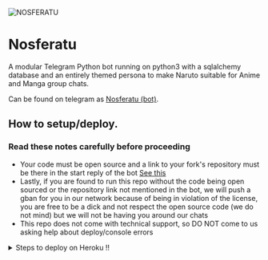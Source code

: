 ![NOSFERATU](https://i.imgur.com/8czn56d.jpg)

# Nosferatu

A modular Telegram Python bot running on python3 with a sqlalchemy database and an entirely themed persona to make Naruto suitable for Anime and Manga group chats. 

Can be found on telegram as [Nosferatu (bot)](https://t.me/NosferatuSupport_bot).



## How to setup/deploy.

### Read these notes carefully before proceeding 
 - Your code must be open source and a link to your fork's repository must be there in the start reply of the bot [See this](https://github.com/Nosferatu-hub/Nosferatu-bot/blob/master/MinatoNamikaze/__main__.py#L13)
 - Lastly, if you are found to run this repo without the code being open sourced or the repository link not mentioned in the bot, we will push a gban for you in our network because of being in violation of the license, you are free to be a dick and not respect the open source code (we do not mind) but we will not be having you around our chats
 - This repo does not come with technical support, so DO NOT come to us asking help about deploy/console errors


<details>
  <summary>Steps to deploy on Heroku !! </summary>

```
Fill in all the details, Deploy!
Now go to https://dashboard.heroku.com/apps/(app-name)/resources ( Replace (app-name) with your app name )
REMEMBER: Turn on worker dyno (Don't worry It's free :D) & Webhook
Now send the bot /start, If it doesn't respond go to https://dashboard.heroku.com/apps/(app-name)/settings and remove webhook and port.
```

  [![Deploy](https://www.herokucdn.com/deploy/button.svg)](https://heroku.com/deploy?template=https://github.com/Nosferatu-hub/Nosferatu-bot.git)

</details>  
